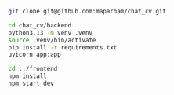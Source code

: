 ```bash
git clone git@github.com:maparham/chat_cv.git
```

```bash
cd chat_cv/backend
python3.13 -m venv .venv
source .venv/bin/activate
pip install -r requirements.txt
uvicorn app:app
```

```bash
cd ../frontend
npm install
npm start dev
```
